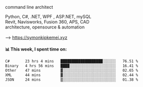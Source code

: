 command line architect

Python, C#, .NET, WPF , ASP.NET, mySQL <br>
Revit, Navisworks, Fusion 360, APS, CAD <br>
architecture, opensource & automation<br>
<br>
--> https://symonkipkemei.xyz

#### 📊 This week, I spent time on:
<!--START_SECTION:waka-->

```txt
C#       23 hrs 4 mins   ███████████████████░░░░░░   76.51 %
Binary   4 hrs 56 mins   ████░░░░░░░░░░░░░░░░░░░░░   16.41 %
Other    47 mins         ▓░░░░░░░░░░░░░░░░░░░░░░░░   02.65 %
XML      44 mins         ▓░░░░░░░░░░░░░░░░░░░░░░░░   02.44 %
JSON     24 mins         ▒░░░░░░░░░░░░░░░░░░░░░░░░   01.38 %
```

<!--END_SECTION:waka-->
